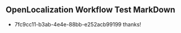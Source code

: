 ## OpenLocalization Workflow Test MarkDown
* 7fc9cc11-b3ab-4e4e-88bb-e252acb99199 
thanks!<!--HONumber=Mar16_HO4-->
